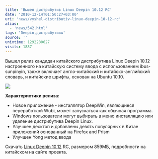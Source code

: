 ```yaml
---
title: 'Вышел дистрибутив Linux Deepin 10.12 RC'
date: '2010-12-14T01:50:27+03:00'
uri: 'news/vyshel-distributiv-linux-deepin-10-12-rc'
alias: 
  - 'news/542.html'
tags: 'Deepin,дистрибутивы'
source: ''
unixtime: 1292280627
visits: 1887
---
```

Вышел релиз кандидан китайского дистрибутива Linux Deepin 10.12 настроенного на китайскую систему ввода с использованием  ibus-sunpinyin, также включает англо-китайский и китайско-английский словарь, и китайские шрифты, основан на Ubuntu 10.10. 

![](img/2010/12/14/01-00/webapps.jpg)

**Характеристики релиза:**

*   Новое приложение - инсталлятор DeepWin, являющиеся переработкой Wubi, может запускаться как обычная программа.
*   Windows пользователи могут выбирать в меню инсталляцию или удаление дистрибутива Deepin Linux.
*   Улучшен десктоп и добавлены девять популярных в Китае приложений основанный на  Firefox and Prism
*   Улучшен Yong метод ввода

Скачать [Linux Deepin 10.12](http://downloads.sourceforge.net/project/deepin/10.12/deepin-10.12-rc-i386.iso) RC, размером 859МБ, подробности на китайском на сайте проекта.
